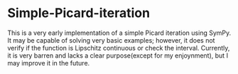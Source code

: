 # Simple-Picard-iteration

This is a very early implementation of a simple Picard iteration using SymPy. It may be capable of solving very basic examples; however, it does not verify if the function is Lipschitz continuous or check the interval. Currently, it is very barren and lacks a clear purpose(except for my enjoynment), but I may improve it in the future.
